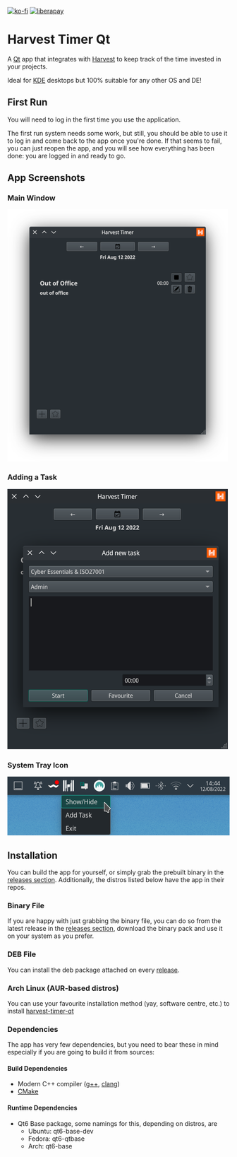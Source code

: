 [![ko-fi](https://ko-fi.com/img/githubbutton_sm.svg)](https://ko-fi.com/U6U6ECJZ8)
[![liberapay](https://img.shields.io/liberapay/receives/jorge-barroso.svg?logo=liberapay)](https://liberapay.com/jorge-barroso/donate)

# Harvest Timer Qt
A [Qt](https://www.qt.io/) app that integrates with [Harvest](https://www.getharvest.com) to keep track of the time invested in your projects.

Ideal for [KDE](https://kde.org/) desktops but 100% suitable for any other OS and DE!

## First Run
You will need to log in the first time you use the application.

The first run system needs some work, but still, you should be able to use it to log in and come back to the app once you're done.
If that seems to fail, you can just reopen the app, and you will see how everything has been done: you are logged in and ready to go.

## App Screenshots
### Main Window
![Main Window](/assets/main_window.png?raw=true "the main window of the application")

### Adding a Task
![Adding a Task](/assets/add_task_window.png?raw=true "the form to add a new task from the applications")

### System Tray Icon
![System Tray](/assets/systray_icon.png?raw=true "the app giving you quick access ")


## Installation
You can build the app for yourself, or simply grab the prebuilt binary in the [releases section](https://github.com/jorge-barroso/harvesttimer-qt/releases).
Additionally, the distros listed below have the app in their repos.

### Binary File
If you are happy with just grabbing the binary file, you can do so from the latest release in the [releases section](https://github.com/jorge-barroso/harvesttimer-qt/releases), download the binary pack and use it on your system as you prefer.

### DEB File
You can install the deb package attached on every [release](https://github.com/jorge-barroso/harvesttimer-qt/releases).

### Arch Linux (AUR-based distros)
You can use your favourite installation method (yay, software centre, etc.) to install [harvest-timer-qt](https://aur.archlinux.org/packages/harvest-timer-qt)

### Dependencies
The app has very few dependencies, but you need to bear these in mind especially if you are going to build it from sources:

#### Build Dependencies
- Modern C++ compiler ([g++](https://gcc.gnu.org/), [clang](http://clang.org/))
- [CMake](https://cmake.org/)

#### Runtime Dependencies
- Qt6 Base package, some namings for this, depending on distros, are
    - Ubuntu: qt6-base-dev
    - Fedora: qt6-qtbase
    - Arch: qt6-base

